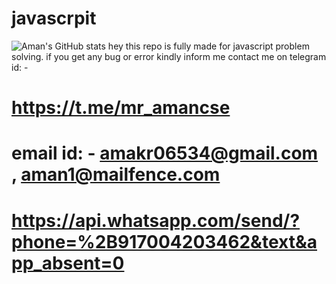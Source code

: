 # javascrpit
![Aman's GitHub stats](https://github-readme-stats.vercel.app/api?username=Aman-Burnwal/Javascript&show_icons=true&icon_color=805AD5&text_color=718096&bg_color=ffffff&hide_title=true)
hey this repo is fully made for javascript problem solving.
if you get any bug or error kindly inform me
contact me on telegram id: - 

# https://t.me/mr_amancse
#               email id: - amakr06534@gmail.com , aman1@mailfence.com
#               https://api.whatsapp.com/send/?phone=%2B917004203462&text&app_absent=0